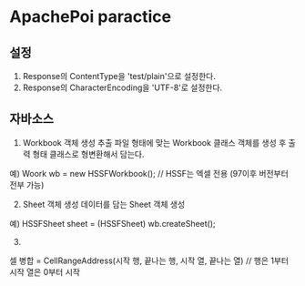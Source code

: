 # ApachePoi paractice

## 설정
1. Response의 ContentType을 'test/plain'으로 설정한다.
2. Response의 CharacterEncoding을 'UTF-8'로 설정한다.

## 자바소스
1. Workbook 객체 생성
추출 파일 형태에 맞는 Workbook 클래스 객체를 생성 후  출력 형태 클래스로 형변환해서 담는다.

예) Woork wb = new HSSFWorkbook(); // HSSF는 엑셀 전용 (97이후 버전부터 전부 가능)

2. Sheet 객체 생성
데이터를 담는 Sheet 객체 생성

예) HSSFSheet sheet = (HSSFSheet) wb.createSheet();

3. 

셀 병합 = CellRangeAddress(시작 행, 끝나는 행, 시작 열, 끝나는 열)
// 행은 1부터 시작 열은 0부터 시작



